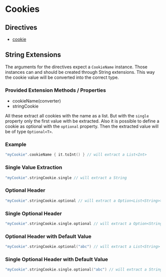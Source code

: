 # Cookies

## Directives

* [cookie](cookie.md)

## String Extensions

The arguments for the directives expect a `CookieName` instance. 
Those instances can and should be created through String extensions. 
This way the cookie value will be converted into the correct type.

### Provided Extension Methods / Properties

* cookieName\(converter\)
* stringCookie

All these extract all cookies with the name as a list. 
But with the `single` property only the first value with be extracted.
Also it is possible to define a cookie as optional with the `optional` property.
Then the extracted value will be of type `Optional<T>`.

### Example

```kotlin
"myCookie".cookieName { it.toInt() } // will extract a List<Int>
```

### Single Value Extraction

```kotlin
"myCookie".stringCookie.single // will extract a String
```

### Optional Header

```kotlin
"myCookie".stringCookie.optional // will extract a Option<List<String>>
```

### Single Optional Header

```kotlin
"myCookie".stringCookie.single.optional // will extract a Option<String>
```

### Optional Header with Default Value

```kotlin
"myCookie".stringCookie.optional("abc") // will extract a List<String>
```

### Single Optional Header with Default Value

```kotlin
"myCookie".stringCookie.single.optional("abc") // will extract a String
```
